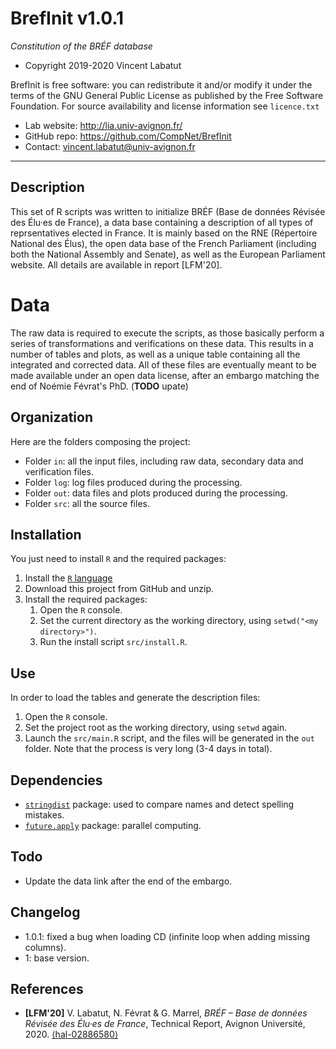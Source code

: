 BrefInit v1.0.1
===================
*Constitution of the BRÉF database*

* Copyright 2019-2020 Vincent Labatut

BrefInit is free software: you can redistribute it and/or modify it under the terms of the GNU General Public License as published by the Free Software Foundation. For source availability and license information see `licence.txt`

* Lab website: http://lia.univ-avignon.fr/
* GitHub repo: https://github.com/CompNet/BrefInit
* Contact: vincent.labatut@univ-avignon.fr

-----------------------------------------------------------------------

## Description
This set of R scripts was written to initialize BRÉF (Base de données Révisée des Élu·es de France), a data base containing a description of all types of reprsentatives elected in France. It is mainly based on the RNE (Répertoire National des Élus), the open data base of the French Parliament (including both the National Assembly and Senate), as well as the European Parliament website. All details are available in report [LFM'20]. 


# Data
The raw data is required to execute the scripts, as those basically perform a series of transformations and verifications on these data. This results in a number of tables and plots, as well as a unique table containing all the integrated and corrected data. All of these files are eventually meant to be made available under an open data license, after an embargo matching the end of Noémie Févrat's PhD.
(**TODO** upate)


## Organization
Here are the folders composing the project:
* Folder `in`: all the input files, including raw data, secondary data and verification files.
* Folder `log`: log files produced during the processing.
* Folder `out`: data files and plots produced during the processing.
* Folder `src`: all the source files.


## Installation
You just need to install `R` and the required packages:

1. Install the [`R` language](https://www.r-project.org/)
2. Download this project from GitHub and unzip.
3. Install the required packages: 
   1. Open the `R` console.
   2. Set the current directory as the working directory, using `setwd("<my directory>")`.
   3. Run the install script `src/install.R`.


## Use
In order to load the tables and generate the description files:

1. Open the `R` console.
2. Set the project root as the working directory, using `setwd` again.
3. Launch the `src/main.R` script, and the files will be generated in the `out` folder. Note that the process is very long (3-4 days in total).


## Dependencies
* [`stringdist`](https://cran.r-project.org/web/packages/stringdist/index.html) package: used to compare names and detect spelling mistakes.
* [`future.apply`](https://cran.r-project.org/web/packages/future.apply/index.html) package: parallel computing.


## Todo
* Update the data link after the end of the embargo.


## Changelog
* 1.0.1: fixed a bug when loading CD (infinite loop when adding missing columns).
* 1: base version.


## References
 * **[LFM'20]** V. Labatut, N. Févrat & G. Marrel, *BRÉF – Base de données Révisée des Élu·es de France*, Technical Report, Avignon Université, 2020. [⟨hal-02886580⟩](https://hal.archives-ouvertes.fr/hal-02886580)
